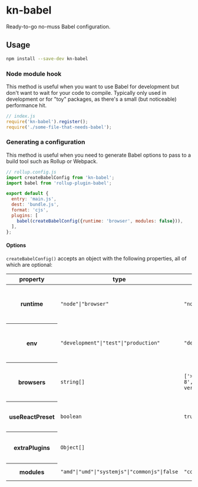 # kn-babel

Ready-to-go no-muss Babel configuration.

## Usage

```bash
npm install --save-dev kn-babel
```

### Node module hook

This method is useful when you want to use Babel for development but don't want to wait for your code to compile. Typically only used in development or for "toy" packages, as there's a small (but noticeable) performance hit.

```js
// index.js
require('kn-babel').register();
require('./some-file-that-needs-babel');
```

### Generating a configuration

This method is useful when you need to generate Babel options to pass to a build tool such as Rollup or Webpack.

```js
// rollup.config.js
import createBabelConfig from 'kn-babel';
import babel from 'rollup-plugin-babel';

export default {
  entry: 'main.js',
  dest: 'bundle.js',
  format: 'cjs',
  plugins: [
    babel(createBabelConfig({runtime: 'browser', modules: false})),
  ],
};
```

#### Options

`createBabelConfig()` accepts an object with the following properties, all of which are optional:

<table>
  <thead>
    <tr>
      <th>property</th>
      <th>type</th>
      <th>default</th>
      <th>description</th>
    </tr>
  </thead>
  <tbody>
    <tr>
      <th>runtime</th>
      <td><code>"node"|"browser"</code></td>
      <td><code>"node"</code></td>
      <td>Runtime environment for the produced code.</td>
    </tr>
    <tr>
      <th>env</th>
      <td><code>"development"|"test"|"production"</code></td>
      <td><code>"development"</code></td>
      <td>Environment (typically <code>NODE_ENV</code>) for the produced code.</td>
    </tr>
    <tr>
      <th>browsers</th>
      <td><code>string[]</code></td>
      <td><code>['>1%', 'IE > 8', 'last 2 versions']</code></td>
      <td><a href="https://github.com/ai/browserslist">Browserslist</a> strings identifying supported browsers.</td>
    </tr>
    <tr>
      <th>useReactPreset</th>
      <td><code>boolean</code></td>
      <td><code>true</code></td>
      <td>If false, <code>babel-preset-react</code> will be disabled.</td>
    </tr>
    <tr>
      <th>extraPlugins</th>
      <td><code>Object[]</code></td>
      <td></td>
      <td>If supplied, will add passed plugins to plugins list.</td>
    </tr>
    <tr>
      <th>modules</th>
      <td><code>"amd"|"umd"|"systemjs"|"commonjs"|false</code></td>
      <td><code>"commonjs"</code></td>
      <td>Sets module transformation.</td>
    </tr>
  </tbody>
</table>
